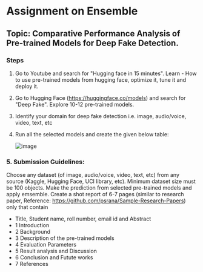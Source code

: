 # Assignment on Ensemble

## Topic: Comparative Performance Analysis of Pre-trained Models for Deep Fake Detection.

### Steps
1. Go to Youtube and search for "Hugging face in 15 minutes". Learn - How to use pre-trained models from hugging face, optimize it, tune it and deploy it.
2. Go to Hugging Face (https://huggingface.co/models) and search for "Deep Fake". Explore 10-12 pre-trained models.
3. Identify your domain for deep fake detection i.e. image, audio/voice, video, text, etc
4. Run all the selected models and create the given below table:

   ![image](https://github.com/user-attachments/assets/762f2037-5de8-4fa6-9ab1-f1696f7c5416)

### 5. Submission Guidelines:
   Choose any dataset (of image, audio/voice, video, text, etc) from any source (Kaggle, Hugging Face, UCI library, etc). Minimum dataset size must be 100 objects. Make the prediction from selected pre-trained models and apply emsemble. Create a shot report of 6-7 pages (similar to research paper, Reference: https://github.com/psrana/Sample-Research-Papers) only that contain
  - Title, Student name, roll number, email id and Abstract
  - 1 Introduction
  - 2 Background
  - 3 Description of the pre-trained models
  - 4 Evaluation Parameters
  - 5 Result analysis and Discussion
  - 6 Conclusion and Futute works
  - 7 References
